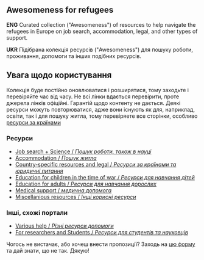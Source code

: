 ## Awesomeness for refugees
**ENG** Curated collection ("Awesomeness") of resources to help navigate the refugees in Europe on job search, accommodation, legal, and other types of support.

**UKR** Підібрана колекція ресурсів ("Awesomeness") для пошуку роботи, проживання, допомоги та інших подібних ресурсів.

## Увага щодо користування
Колекція буде постійно оновлюватися і розширятися, тому заходьте і перевіряйте час від часу. Не всі лінки вдається перевірити, проте джерела лінків офіційні. Гарантій щодо контенту не дається. Деякі ресурси можуть повторюватися, адже вони існують як для, наприклад, освіти, так і для пошуку житла, тому перевіряете все сторінки, особливо [ресурси за країнами](content/by_country.md)

### Ресурси

* [Job search + Science / _Пошук роботи, також в науці_](content/job_search.md)
* [Accommodation / _Пошук житла_](content/accommodation.md)
* [Country-specific resources and legal / _Ресурси за країнами та юридичні питання_](content/by_country.md)
* [Education for children in the time of war / _Ресурси для навчання дітей_](content/education_children.md)
* [Education for adults / _Ресурси для навчання дорослих_](content/education_adults.md)
* [Medical support / _медична допомога_](content/medical.md)
* [Miscellanious resources / _Інщі корисні ресурси_](content/misc.md)


### Інші, схожі портали
* [Various help / _Різні ресурси допомоги_](https://youthful-plant-07b.notion.site/Help-with-work-71deeb69a45b4ce9b26efc5eff741a73)
* [For researchers and Students / _Ресурси для студентів та науковців_](https://github.com/bgruening/awesome-ukraine-support/blob/main/README.md)

Чогось не вистачає, або хочеш внести пропозиції? Заходь на [цю форму](https://docs.google.com/forms/d/e/1FAIpQLSecFTM6L5tsFEDgfmxSzEMplG3YSja_ncb561XlC4RuOBJiQg/viewform?usp=sf_link) та дай знати, що не так. Дякую!